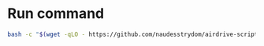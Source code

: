 # Run command

```bash
bash -c "$(wget -qLO - https://github.com/naudesstrydom/airdrive-scripts/tree/master/edit-casaos-apps/run.sh)"
```
